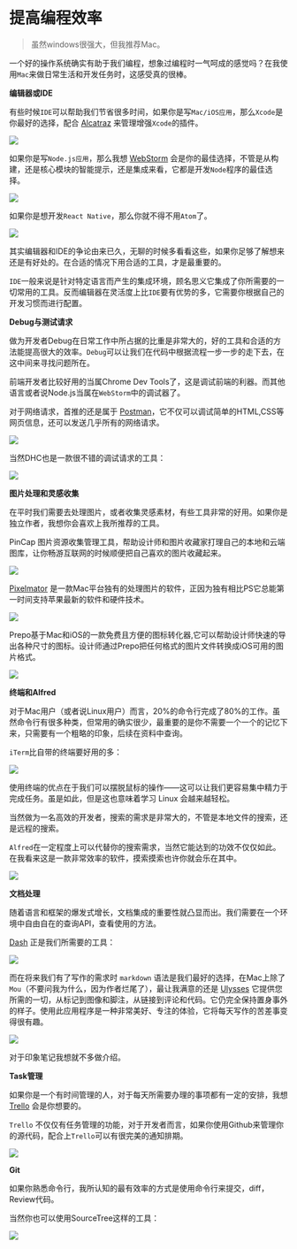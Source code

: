 # 提高编程效率

> 虽然windows很强大，但我推荐Mac。

一个好的操作系统确实有助于我们编程，想象过编程时一气呵成的感觉吗？在我使用`Mac`来做日常生活和开发任务时，这感受真的很棒。

**编辑器或IDE**

有些时候`IDE`可以帮助我们节省很多时间，如果你是写`Mac/iOS应用`，那么`Xcode`是你最好的选择，配合 [Alcatraz](https://github.com/alcatraz/Alcatraz) 来管理增强`Xcode`的插件。

![](xcode.png)

如果你是写`Node.js应用`，那么我想 [WebStorm](https://www.jetbrains.com/webstorm/) 会是你的最佳选择，不管是从构建，还是核心模块的智能提示，还是集成来看，它都是开发`Node`程序的最佳选择。

![](webstorm.png)

如果你是想开发`React Native`，那么你就不得不用`Atom`了。

![](promo-rn-debugging.png)

其实编辑器和IDE的争论由来已久，无聊的时候多看看这些，如果你足够了解想来还是有好处的。在合适的情况下用合适的工具，才是最重要的。

`IDE`一般来说是针对特定语言而产生的集成环境，顾名思义它集成了你所需要的一切常用的工具。反而编辑器在灵活度上比`IDE`要有优势的多，它需要你根据自己的开发习惯而进行配置。

**Debug与测试请求**

做为开发者Debug在日常工作中所占据的比重是非常大的，好的工具和合适的方法能提高很大的效率。`Debug`可以让我们在代码中根据流程一步一步的走下去，在这中间来寻找问题所在。

前端开发者比较好用的当属Chrome Dev Tools了，这是调试前端的利器。而其他语言或者说Node.js当属在`WebStorm`中的调试器了。

对于网络请求，首推的还是属于 [Postman](http://www.getpostman.com/)，它不仅可以调试简单的HTML,CSS等网页信息，还可以发送几乎所有的网络请求。

![](postman.png)

当然DHC也是一款很不错的调试请求的工具：

![](image/dhc.png)

**图片处理和灵感收集**

在平时我们需要去处理图片，或者收集灵感素材，有些工具非常的好用。如果你是独立作者，我想你会喜欢上我所推荐的工具。

PinCap 图片资源收集管理工具，帮助设计师和图片收藏家打理自己的本地和云端图库，让你畅游互联网的时候顺便把自己喜欢的图片收藏起来。

![](pinCap.png)

[Pixelmator](http://www.pixelmator.com/mac/) 是一款Mac平台独有的处理图片的软件，正因为独有相比PS它总能第一时间支持苹果最新的软件和硬件技术。

![](pixelmator.png)

Prepo基于Mac和iOS的一款免费且方便的图标转化器,它可以帮助设计师快速的导出各种尺寸的图标。设计师通过Prepo把任何格式的图片文件转换成iOS可用的图片格式。

![](prepo.png)

**终端和Alfred**

对于Mac用户（或者说Linux用户）而言，20%的命令行完成了80%的工作。虽然命令行有很多种类，但常用的确实很少，最重要的是你不需要一个一个的记忆下来，只需要有一个粗略的印象，后续在资料中查询。

`iTerm`比自带的终端要好用的多：

![](iterm.png)

使用终端的优点在于我们可以摆脱鼠标的操作——这可以让我们更容易集中精力于完成任务。虽是如此，但是这也意味着学习 Linux 会越来越轻松。

当然做为一名高效的开发者，搜索的需求是非常大的，不管是本地文件的搜索，还是远程的搜索。

`Alfred`在一定程度上可以代替你的搜索需求，当然它能达到的功效不仅仅如此。在我看来这是一款非常效率的软件，摸索摸索也许你就会乐在其中。

![](alfred.png)

**文档处理**

随着语言和框架的爆发式增长，文档集成的重要性就凸显而出。我们需要在一个环境中自由自在的查询API，查看使用的方法。

[Dash](http://kapeli.com/dash) 正是我们所需要的工具：

![](dash.png)

而在将来我们有了写作的需求时 `markdown` 语法是我们最好的选择，在Mac上除了`Mou`（不要问我为什么，因为作者烂尾了），最让我满意的还是 [Ulysses](http://www.ulyssesapp.com/) 它提供您所需的一切，从标记到图像和脚注，从链接到评论和代码。它仍完全保持置身事外的样子。使用此应用程序是一种非常美好、专注的体验，它将每天写作的苦差事变得很有趣。

![](ulysses.jpeg)

对于印象笔记我想就不多做介绍。

**Task管理**

如果你是一个有时间管理的人，对于每天所需要办理的事项都有一定的安排，我想 [Trello](https://trello.com/) 会是你想要的。

`Trello` 不仅仅有任务管理的功能，对于开发者而言，如果你使用Github来管理你的源代码，配合上`Trello`可以有很完美的通知排期。

![](trello.png)

**Git**

如果你熟悉命令行，我所认知的最有效率的方式是使用命令行来提交，diff，Review代码。

当然你也可以使用SourceTree这样的工具：

![](sourceTree.png)



